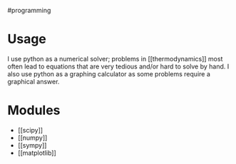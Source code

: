 #programming

# Usage

I use python as a numerical solver;
problems in [[thermodynamics]] most often lead to equations
that are very tedious and/or hard to solve by hand.
I also use python as a graphing calculator as some problems
require a graphical answer.

# Modules
- [[scipy]]
- [[numpy]]
- [[sympy]]
- [[matplotlib]]
